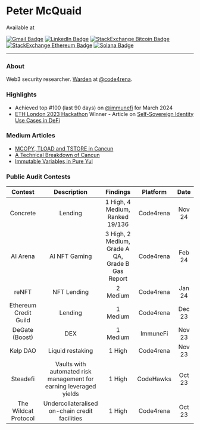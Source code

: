 # Peter McQuaid

Available at

 [![Gmail Badge](https://img.shields.io/badge/Peter%20McQuaid-fce7eb?logo=gmail&style=flat)](mailto:petermcquaid0101@gmail.com) [![LinkedIn Badge](https://img.shields.io/badge/Peter%20McQuaid-blue?logo=linkedin&style=flat)](https://uk.linkedin.com/in/petermcquaid) [![StackExchange Bitcoin Badge](https://img.shields.io/badge/StackExchange%20-white?logo=bitcoin&style=flat)](https://bitcoin.stackexchange.com/users/139960/peter) [![StackExchange Ethereum Badge](https://img.shields.io/badge/StackExchange%20-c4cef8?logo=ethereum&style=flat)](https://ethereum.stackexchange.com/users/121725/peter) [![Solana Badge](https://img.shields.io/badge/StackExchange%20-white?logo=solana&style=flat)](https://solana.stackexchange.com/users/38374/peter)

---

### About


Web3 security researcher. [Warden](https://code4rena.com/@peter) at [@code4rena](https://twitter.com/code4rena).



### Highlights

- Achieved top #100 (last 90 days) on [@immunefi](https://twitter.com/immunefi) for March 2024
- [ETH London 2023 Hackathon](https://www.blog.encode.club/eth-london-hackathon-prizewinners-and-summary-85cdff4d093d) Winner - Article on [Self-Sovereign Identity Use Cases in DeFi](https://github.com/PeterMcQuaid/SSIs_In_DeFi/blob/main/Emergent_Use_Cases/Peter%20McQuaid%20-%20Emergent%20Use%20Cases%20for%20Self-Sovereign%20Identity%20in%20DeFi.pdf)  


### Medium Articles

- [MCOPY, TLOAD and TSTORE in Cancun](https://medium.com/@petermcquaid0101/mcopy-tload-and-tstore-in-cancun-868103fd32a6)
- [A Technical Breakdown of Cancun](https://medium.com/@petermcquaid0101/a-technical-breakdown-of-cancun-c85df41c2e5e)
- [Immutable Variables in Pure Yul](https://medium.com/@petermcquaid0101/immutable-variables-in-pure-yul-17442a4c3cc0)


### Public Audit Contests


| Contest | Description | Findings | Platform | Date |
| :------------------------------------: | :------------------------------------------------------------: | :-----------------------------------------: | :-------: |  :----------------:  |
| Concrete | Lending | 1 High, 4 Medium, Ranked 19/136 | Code4rena | Nov 24
| AI Arena | AI NFT Gaming | 3 High, 2 Medium, Grade A QA, Grade B Gas Report | Code4rena | Feb 24
| reNFT | NFT Lending | 2 Medium | Code4rena | Jan 24 |
| Ethereum Credit Guild | Lending | 1 Medium | Code4rena | Dec 23 |
| DeGate (Boost) | DEX | 1 Medium | ImmuneFi | Nov 23 |
| Kelp DAO | Liquid restaking | 1 High | Code4rena | Nov 23 |
| Steadefi | Vaults with automated risk management for earning leveraged yields | 1 High | CodeHawks | Oct 23 |
| The Wildcat Protocol | Undercollateralised on-chain credit facilities | 1 High | Code4rena | Oct 23 |



